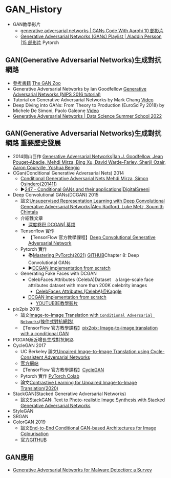 # GAN_History
- GAN教學影片
  - [generative adversarial networks | GANs Code With Aarohi 10 部影片](https://www.youtube.com/playlist?list=PLv8Cp2NvcY8AbK0RNZGeQFEPESqCzHQvj)
  - [Generative Adversarial Networks (GANs) Playlist | Aladdin Persson |15 部影片](https://www.youtube.com/playlist?list=PLhhyoLH6IjfwIp8bZnzX8QR30TRcHO8Va) Pytorch
## GAN(Generative Adversarial Networks)生成對抗網路
- [參考書籍](./REF_GAN.md) [The GAN Zoo](https://github.com/hindupuravinash/the-gan-zoo)
- Generative Adversarial Networks by Ian Goodfellow [Generative Adversarial Networks (NIPS 2016 tutorial)](https://www.youtube.com/watch?v=HGYYEUSm-0Q)
- Tutorial on Generative Adversarial Networks by Mark Chang [Video](https://www.youtube.com/playlist?list=PLeeHDpwX2Kj5Ugx6c9EfDLDojuQxnmxmU)
- Deep Diving into GANs: From Theory to Production (EuroSciPy 2018) by Michele De Simoni, Paolo Galeone [Video](https://www.youtube.com/watch?v=CePrdabdtxw)
- [Generative Adversarial Networks | Data Science Summer School 2022](https://www.youtube.com/watch?v=xMJTylr4E30&t=2s)
## GAN(Generative Adversarial Networks)生成對抗網路 重要歷史發展
- 2014開山巨作 [Generative Adversarial Networks|Ian J. Goodfellow, Jean Pouget-Abadie, Mehdi Mirza, Bing Xu, David Warde-Farley, Sherjil Ozair, Aaron Courville, Yoshua Bengio](https://arxiv.org/abs/1406.2661)
- CGan(Conditional Generative Adversarial Nets) 2014
  - [Conditional Generative Adversarial Nets Mehdi Mirza, Simon Osindero(201411)](https://arxiv.org/abs/1411.1784)
  - ▶️[247 - Conditional GANs and their applications|DigitalSreeni](https://www.youtube.com/watch?v=W5NPlZzebO0)
- Deep Convolutional GANs(DCGAN) 2015
  - 論文[Unsupervised Representation Learning with Deep Convolutional Generative Adversarial Networks|Alec Radford, Luke Metz, Soumith Chintala](https://arxiv.org/abs/1511.06434) 
  - 介紹性文章
    - [深度卷积 DCGAN| 莫烦](https://mofanpy.com/tutorials/machine-learning/gan/dcgan)
  - Tensorflow 實作 
    - 【TensorFlow 官方教學課程】[Deep Convolutional Generative Adversarial Network](https://www.tensorflow.org/tutorials/generative/dcgan) 
  - Pytorch 實作
    - 📚[Mastering PyTorch(2021)](https://www.packtpub.com/product/mastering-pytorch/9781789614381) [GITHUB](https://github.com/PacktPublishing/Mastering-PyTorch)Chapter 8: Deep Convolutional GANs 
    - ▶️[DCGAN implementation from scratch](https://www.youtube.com/watch?v=IZtv9s_Wx9I&list=PLhhyoLH6IjfwIp8bZnzX8QR30TRcHO8Va&index=4)
  - Generating Fake Faces with DCGAN
    - CelebFaces Attributes (CelebA)Dataset　a large-scale face attributes dataset with more than 200K celebrity images
      - [CelebFaces Attributes (CelebA)＠Kaggle](https://www.kaggle.com/jessicali9530/celeba-dataset)
    - [DCGAN implementation from scratch](https://github.com/AarohiSingla/DCGAN-Generating-Fake-Faces-with-DCGAN/tree/main)
      - [YOUTUEBE教學影片](https://youtu.be/-8S1KL7yod0) 
- pix2pix 2016
  - 論文[Image-to-Image Translation with `Conditional Adversarial Networks`(條件式對抗網路)](https://arxiv.org/abs/1611.07004)
  - 【TensorFlow 官方教學課程】[pix2pix: Image-to-image translation with a conditional GAN](https://www.tensorflow.org/tutorials/generative/pix2pix)
- PGGAN漸近增長生成對抗網路
- CycleGAN 2017
  - UC Berkeley 論文[Unpaired Image-to-Image Translation using Cycle-Consistent Adversarial Networks](https://arxiv.org/abs/1703.10593)
  - [官方網站](https://junyanz.github.io/CycleGAN/)
  - 【TensorFlow 官方教學課程】[CycleGAN](https://www.tensorflow.org/tutorials/generative/cyclegan)
  - Pytorch 實作 [PyTorch Colab](https://colab.research.google.com/github/junyanz/pytorch-CycleGAN-and-pix2pix/blob/master/CycleGAN.ipynb)
  - 論文[Contrastive Learning for Unpaired Image-to-Image Translation(2020)](https://arxiv.org/abs/2007.15651)
- StackGAN(Stacked Generative Adversarial Networks) 
  - 論文[StackGAN: Text to Photo-realistic Image Synthesis with Stacked Generative Adversarial Networks](https://arxiv.org/abs/1612.03242) 
- StyleGAN
- SRGAN
- ColorGAN 2019
  - 論文[End-to-End Conditional GAN-based Architectures for Image Colourisation](https://arxiv.org/abs/1908.09873)
  - [官方GITHUB](https://github.com/bbc/ColorGAN)

## GAN應用
- [Generative Adversarial Networks for Malware Detection: a Survey](https://arxiv.org/search/?query=Generative+Adversarial+Networks&searchtype=all&source=header)
